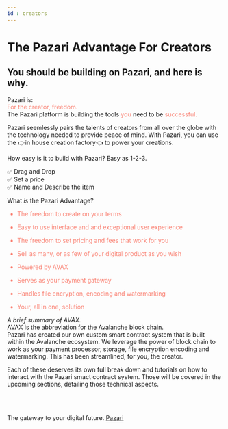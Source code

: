 ```yaml
---
id : creators
---
```

# The Pazari Advantage For Creators


## You should be building on Pazari, and here is why.

Pazari is: <br/><font color='salmon'>For the creator, freedom.</font>
<br/>
The Pazari platform is building the tools <font color='salmon'>you</font> need to be <font color='salmon'>successful.</font> 

Pazari seemlessly pairs the talents of creators from all over the globe with the technology needed to provide peace of mind. With Pazari, you can use the 👉in house creation factory👈 to power your creations.

How easy is it to build with Pazari? Easy as 1-2-3.

✅ Drag and Drop<br/>
✅ Set a price<br/>
✅ Name and Describe the item

What *is* the Pazari Advantage?
<font color='salmon'>
* The freedom to create on your terms<br/>
* Easy to use interface and and exceptional user experience<br/>
* The freedom to set pricing and fees that work for you<br/>
* Sell as many, or as few of your digital product as you wish<br/>
* Powered by AVAX<br/>

* Serves as your payment gateway<br/>
* Handles file encryption, encoding and watermarking<br/>
* Your, all in one, solution<br/>

</font>

*A brief summary of AVAX.*<br/>
AVAX is the abbreviation for the Avalanche block chain.<br/>
Pazari has created our own custom smart contract system that is built within the Avalanche ecosystem. We leverage the power of block chain to work as your payment processor, storage, file encryption encoding and watermarking. This has been streamlined, for you, the creator.

Each of these deserves its own full break down and tutorials on how to interact with the Pazari smact contract system. Those will be covered in the upcoming sections, detailing those technical aspects.


<br/><br/>

The gateway to your digital future. [Pazari](http://pazari.io/)